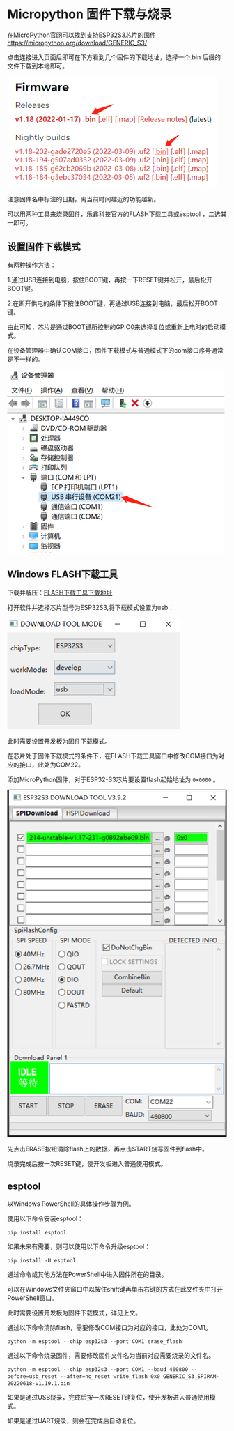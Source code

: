 # Micropython 固件下载与烧录

在[MicroPython官网](https://micropython.org/)可以找到支持ESP32S3芯片的固件 https://micropython.org/download/GENERIC_S3/

点击连接进入页面后即可在下方看到几个固件的下载地址，选择一个.bin 后缀的文件下载到本地即可。

![](../assets/images/Micropython_operating_env_6.png)

注意固件名中标注的日期，离当前时间越近的功能越新。

可以用两种工具来烧录固件，乐鑫科技官方的FLASH下载工具或esptool ，二选其一即可。

## 设置固件下载模式

有两种操作方法：

1.通过USB连接到电脑，按住BOOT键，再按一下RESET键并松开，最后松开BOOT键。

2.在断开供电的条件下按住BOOT键，再通过USB连接到电脑，最后松开BOOT键。

由此可知，芯片是通过BOOT键所控制的GPIO0来选择复位或重新上电时的启动模式。

在设备管理器中确认COM接口，固件下载模式与普通模式下的com接口序号通常是不一样的。

![](../assets/images/Micropython_operating_env_5.png)

## Windows FLASH下载工具

下载并解压：[FLASH下载工具下载地址](https://www.espressif.com/zh-hans/support/download/other-tools)

打开软件并选择芯片型号为ESP32S3,将下载模式设置为usb：

![](../assets/images/Micropython_operating_env_7.png)

此时需要设置开发板为固件下载模式。

在芯片处于固件下载模式的条件下，在FLASH下载工具窗口中修改COM接口为对应的接口，此处为COM22。

添加MicroPython固件，对于ESP32-S3芯片要设置flash起始地址为 `0x0000` 。

![](../assets/images/Micropython_operating_env_8.png)

先点击ERASE按钮清除flash上的数据，再点击START烧写固件到flash中。

烧录完成后按一次RESET键，使开发板进入普通使用模式。

## esptool

以Windows PowerShell的具体操作步骤为例。

使用以下命令安装esptool：

```shell
pip install esptool
```

如果未来有需要，则可以使用以下命令升级esptool：

```shell
pip install -U esptool
```

通过命令或其他方法在PowerShell中进入固件所在的目录。

可以在Windows文件夹窗口中以按住shift键再单击右键的方式在此文件夹中打开PowerShell窗口。

此时需要设置开发板为固件下载模式，详见上文。

通过以下命令清除flash，需要修改COM接口为对应的接口，此处为COM1。

```shell
python -m esptool --chip esp32s3 --port COM1 erase_flash
```

通过以下命令烧录固件，需要修改固件文件名为当前对应需要烧录的文件名。

```shell
python -m esptool --chip esp32s3 --port COM1 --baud 460800 --before=usb_reset --after=no_reset write_flash 0x0 GENERIC_S3_SPIRAM-20220618-v1.19.1.bin
```

如果是通过USB烧录，完成后按一次RESET键复位，使开发板进入普通使用模式。

如果是通过UART烧录，则会在完成后自动复位。